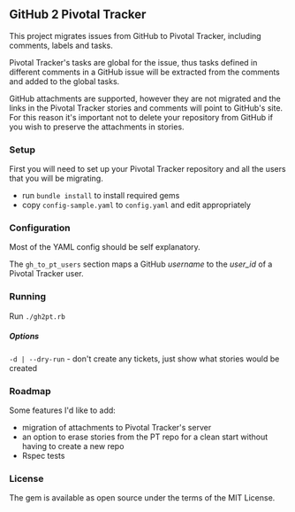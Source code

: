 ## GitHub 2 Pivotal Tracker

This project migrates issues from GitHub to Pivotal Tracker, including comments, labels and tasks.

Pivotal Tracker's tasks are global for the issue, thus tasks defined in different comments in a
GitHub issue will be extracted from the comments and added to the global tasks.

GitHub attachments are supported, however they are not migrated and the links in the Pivotal Tracker stories
and comments will point to GitHub's site. For this reason it's important not to delete your repository from GitHub
if you wish to preserve the attachments in stories.

### Setup

First you will need to set up your Pivotal Tracker repository and all the users that you will be migrating.

* run `bundle install` to install required gems
* copy `config-sample.yaml` to `config.yaml` and edit appropriately


### Configuration

Most of the YAML config should be self explanatory. 

The `gh_to_pt_users` section maps a GitHub _username_ to the _user_id_ of a Pivotal Tracker user.

### Running

Run `./gh2pt.rb`

##### Options

`-d | --dry-run` - don't create any tickets, just show what stories would be created

### Roadmap

Some features I'd like to add:

* migration of attachments to Pivotal Tracker's server
* an option to erase stories from the PT repo for a clean start without having to create a new repo
* Rspec tests

### License

The gem is available as open source under the terms of the MIT License.